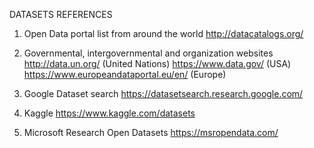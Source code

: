 DATASETS REFERENCES

1. Open Data portal list from around the world
   http://datacatalogs.org/

2. Governmental, intergovernmental and organization websites
   http://data.un.org/ (United Nations)
   https://www.data.gov/ (USA)
   https://www.europeandataportal.eu/en/ (Europe)

3. Google Dataset search
   https://datasetsearch.research.google.com/
   
4. Kaggle
   https://www.kaggle.com/datasets
 
5. Microsoft Research Open Datasets
   https://msropendata.com/
